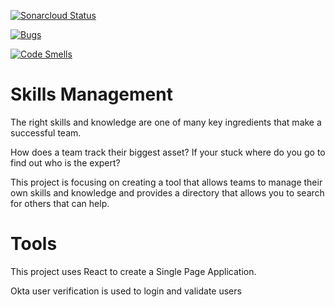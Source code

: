 [![Sonarcloud Status](https://sonarcloud.io/api/project_badges/measure?project=kinetic-coder_skills-management&metric=alert_status)](https://sonarcloud.io/dashboard?id=kinetic-coder_skills-management)

[![Bugs](https://sonarcloud.io/api/project_badges/measure?project=kinetic-coder_skills-management&metric=bugs)](https://sonarcloud.io/dashboard?id=kinetic-coder_skills-management)

[![Code Smells](https://sonarcloud.io/api/project_badges/measure?project=kinetic-coder_skills-management&metric=code_smells)](https://sonarcloud.io/dashboard?id=kinetic-coder_skills-management)

# Skills Management
The right skills and knowledge are one of many key ingredients that make a successful team.

How does a team track their biggest asset? 
If your stuck where do you go to find out who is the expert?

This project is focusing on creating a tool that allows teams to manage their own skills and knowledge and provides a directory that allows you to search for others that can help.

# Tools
This project uses React to create a Single Page Application.

Okta user verification is used to login and validate users

